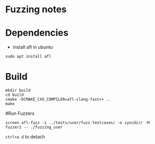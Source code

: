 # Fuzzing notes

# Dependencies
- install afl in ubuntu
```shell script
sudo apt install afl
```

# Build
```shell script
mkdir build
cd build
cmake -DCMAKE_CXX_COMPILER=afl-clang-fast++ ..
make
```

#Run Fuzzers
```shell script
screen afl-fuzz -i ../tests/user/fuzz-testcases/ -o syncdir/ -M fuzzer1 -- ./fuzzing_user
```

`ctrl+a d` to detach
 
